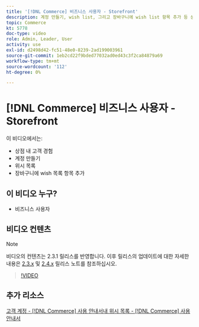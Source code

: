```yaml
---
title: '[!DNL Commerce] 비즈니스 사용자 - Storefront'
description: 계정 만들기, wish list, 그리고 장바구니에 wish list 항목 추가 등 상점 내 고객 경험에 대해 알아봅니다
topic: Commerce
kt: 5778
doc-type: video
role: Admin, Leader, User
activity: use
exl-id: d2498d42-fc51-48e0-8239-2ad199003961
source-git-commit: 1eb2cd22f9bded77032ad0ed43c3f2ca84879a69
workflow-type: tm+mt
source-wordcount: '112'
ht-degree: 0%

---
```


# [!DNL Commerce] 비즈니스 사용자 - Storefront

이 비디오에서는:

- 상점 내 고객 경험
- 계정 만들기
- 위시 목록
- 장바구니에 wish 목록 항목 추가

## 이 비디오 누구?

- 비즈니스 사용자

## 비디오 컨텐츠

>[!NOTE]
>
>비디오의 컨텐츠는 2.3.1 릴리스를 반영합니다. 이후 릴리스의 업데이트에 대한 자세한 내용은 [ 2.3.x](https://devdocs.magento.com/guides/v2.3/release-notes/bk-release-notes.html) 및 [2.4.x](https://devdocs.magento.com/guides/v2.4/release-notes/bk-release-notes.html) 릴리스 노트를 참조하십시오.

>[!VIDEO](https://video.tv.adobe.com/v/36188?quality=12&learn=on)

## 추가 리소스

[고객 계정 -  [!DNL Commerce] 사용 ](https://docs.magento.com/user-guide/customers/customer-account.html)
[안내서내 위시 목록 -  [!DNL Commerce] 사용 안내서](https://docs.magento.com/user-guide/customers/account-dashboard-my-wish-list.html)
